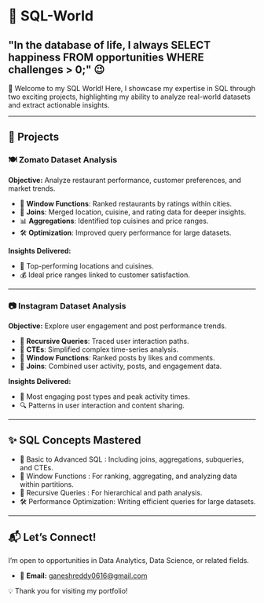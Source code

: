 # 💾 SQL-World
## **"In the database of life, I always SELECT happiness FROM opportunities WHERE challenges > 0;"** 😉

👋 Welcome to my SQL World! Here, I showcase my expertise in SQL through two exciting projects, highlighting my ability to analyze real-world datasets and extract actionable insights.  

---

## 🏢 **Projects**  

### 🍽️ Zomato Dataset Analysis  
**Objective:** Analyze restaurant performance, customer preferences, and market trends.  
- 🚀 **Window Functions**: Ranked restaurants by ratings within cities.  
- 🔗 **Joins**: Merged location, cuisine, and rating data for deeper insights.  
- 📊 **Aggregations**: Identified top cuisines and price ranges.  
- 🛠️ **Optimization**: Improved query performance for large datasets.  

**Insights Delivered:**  
- 📍 Top-performing locations and cuisines.  
- 💰 Ideal price ranges linked to customer satisfaction.  

---

### 📷 Instagram Dataset Analysis  
**Objective:** Explore user engagement and post performance trends.  
- 🔄 **Recursive Queries**: Traced user interaction paths.  
- 🧱 **CTEs**: Simplified complex time-series analysis.  
- 🚀 **Window Functions**: Ranked posts by likes and comments.  
- 🔗 **Joins**: Combined user activity, posts, and engagement data.  

**Insights Delivered:**  
- 🌟 Most engaging post types and peak activity times.  
- 🔍 Patterns in user interaction and content sharing.  

---

## ✨ **SQL Concepts Mastered**  
- 🔗 Basic to Advanced SQL   : Including joins, aggregations, subqueries, and CTEs.
- 🚀 Window Functions        : For ranking, aggregating, and analyzing data within partitions.
- 🔄 Recursive Queries       : For hierarchical and path analysis. 
- 🛠️ Performance Optimization: Writing efficient queries for large datasets.

---

## 📬 **Let’s Connect!**  
I’m open to opportunities in Data Analytics, Data Science, or related fields.  
- 📧 **Email:** ganeshreddy0616@gmail.com  

💡 Thank you for visiting my portfolio!
